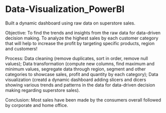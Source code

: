 # Data-Visualization_PowerBI
Built a dynamic dashboard using raw data on superstore sales. 

Objective: 
To find the trends and insights from the raw data for data-driven decision making. To analyze the highest sales by each customer category that will help to increase the profit by targeting specific products, region and customers! 

Process:
Data cleaning (remove duplicates, sort in order, remove null values);
Data transformation (compute new columns, find maximum and minimum values, segregate data through region, segment and other categories to showcase sales, profit and quantity by each category);
Data visualization (creatd a dynamic dashboard adding slicers and dicers showing various trends and patterns in the data for data-driven decision making regarding superstore sales).

Conclusion: 
Most sales have been made by the consumers overall followed by corporate and home office. 

